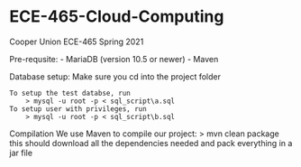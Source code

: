# ECE-465-Cloud-Computing
Cooper Union ECE-465 Spring 2021

Pre-requsite:
    - MariaDB (version 10.5 or newer)
    - Maven
    
Database setup:
    Make sure you cd into the project folder
    
    To setup the test databse, run
        > mysql -u root -p < sql_script\a.sql
    To setup user with privileges, run
        > mysql -u root -p < sql_script\b.sql
        
Compilation
    We use Maven to compile our project:
        > mvn clean package
    this should download all the dependencies needed and pack everything in a jar file
    
    
